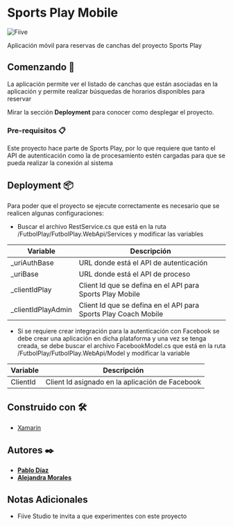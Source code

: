 # Sports Play Mobile

![Fiive](https://fiivestudio.com/wp-content/uploads/2020/06/Fiive-Open-Source_2.png)

Aplicación móvil para reservas de canchas del proyecto Sports Play

## Comenzando 🚀

La aplicación permite ver el listado de canchas que están asociadas en la aplicación y permite realizar búsquedas de horarios disponibles para reservar

Mirar la sección **Deployment** para conocer como desplegar el proyecto.

### Pre-requisitos 📋

Este proyecto hace parte de Sports Play, por lo que requiere que tanto el API de autenticación como la de procesamiento estén cargadas para que se pueda realizar la conexión al sistema

## Deployment 📦

Para poder que el proyecto se ejecute correctamente es necesario que se realicen algunas configuraciones:

 - Buscar el archivo RestService.cs que está en la ruta /FutbolPlay/FutbolPlay.WebApi/Services y modificar las variables

|Variable|Descripción|
|--|--|
|_uriAuthBase|URL donde está el API de autenticación|
|_uriBase|URL donde está el API de proceso|
|_clientIdPlay|Client Id que se defina en el API para Sports Play Mobile|
|_clientIdPlayAdmin|Client Id que se defina en el API para Sports Play Coach Mobile|

 - Si se requiere crear integración para la autenticación con Facebook se debe crear una aplicación en dicha plataforma y una vez se tenga creada, se debe buscar el archivo FacebookModel.cs que está en la ruta /FutbolPlay/FutbolPlay.WebApi/Model y modificar la variable

|Variable|Descripción|
|--|--|
|ClientId|Client Id asignado en la aplicación de Facebook|

## Construido con 🛠️

* [Xamarin](https://dotnet.microsoft.com/apps/xamarin)

## Autores ✒️

* **[Pablo Díaz](https://fiivestudio.com/pablo-diaz/)**
* **[Alejandra Morales](https://fiivestudio.com/alejandra-morales/)**

## Notas Adicionales

* Fiive Studio te invita a que experimentes con este proyecto
